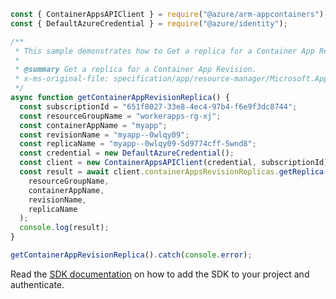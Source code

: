 ```javascript
const { ContainerAppsAPIClient } = require("@azure/arm-appcontainers");
const { DefaultAzureCredential } = require("@azure/identity");

/**
 * This sample demonstrates how to Get a replica for a Container App Revision.
 *
 * @summary Get a replica for a Container App Revision.
 * x-ms-original-file: specification/app/resource-manager/Microsoft.App/stable/2022-03-01/examples/Replicas_Get.json
 */
async function getContainerAppRevisionReplica() {
  const subscriptionId = "651f8027-33e8-4ec4-97b4-f6e9f3dc8744";
  const resourceGroupName = "workerapps-rg-xj";
  const containerAppName = "myapp";
  const revisionName = "myapp--0wlqy09";
  const replicaName = "myapp--0wlqy09-5d9774cff-5wnd8";
  const credential = new DefaultAzureCredential();
  const client = new ContainerAppsAPIClient(credential, subscriptionId);
  const result = await client.containerAppsRevisionReplicas.getReplica(
    resourceGroupName,
    containerAppName,
    revisionName,
    replicaName
  );
  console.log(result);
}

getContainerAppRevisionReplica().catch(console.error);
```

Read the [SDK documentation](https://github.com/Azure/azure-sdk-for-js/blob/%40azure%2Farm-appcontainers_1.0.0/sdk/appcontainers/arm-appcontainers/README.md) on how to add the SDK to your project and authenticate.
